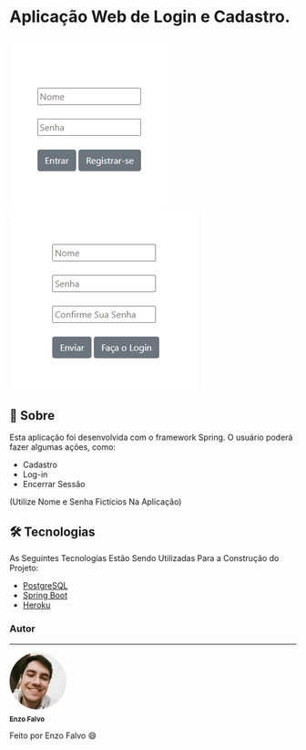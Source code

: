 #  Aplicação Web de Login e Cadastro.

## ![Screenshot](https://github.com/enzofalvo/login-and-register-page/blob/master/readme/screenshots/login-page.png) ![Screenshot](https://github.com/enzofalvo/login-and-register-page/blob/master/readme/screenshots/register-page.png)

## 📖 Sobre
Esta aplicação foi desenvolvida com o framework Spring. O usuário poderá fazer algumas ações, como:
<!--ts-->
   * Cadastro
   * Log-in
   * Encerrar Sessão
<!--te-->
 (Utilize Nome e Senha Fictícios Na Aplicação)

## 🛠 Tecnologias

As Seguintes Tecnologias Estão Sendo Utilizadas Para a Construção do Projeto:

- [PostgreSQL](https://www.postgresql.org/)
- [Spring Boot](https://spring.io/projects/spring-boot)
- [Heroku](https://dashboard.heroku.com/)


### Autor
---

<a href="https://www.linkedin.com/in/enzo-falvo-b681291a2">
 <img style="border-radius: 50%;" src="https://github.com/enzofalvo/login-and-register-page/blob/master/readme/pic/fotoPerfil.jpg" width="100px;" alt=""/>
 <br />
 <sub><b>Enzo Falvo</b></sub></a>


Feito por Enzo Falvo 😄

